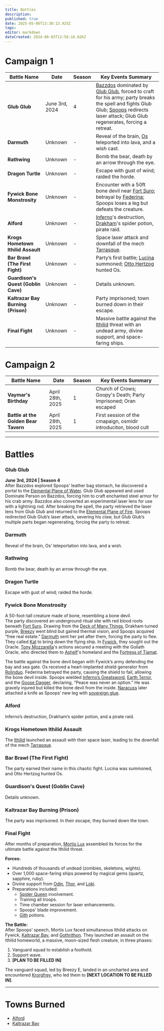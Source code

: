 ```yaml
---
title: Battles
description: 
published: true
date: 2025-05-06T13:30:13.925Z
tags: 
editor: markdown
dateCreated: 2024-06-03T12:56:16.826Z
---
```


# Campaign 1

| Battle Name                     | Date              | Season | Key Events Summary |
|----------------------------------|-------------------|--------|--------------------|
| **Glub Glub**                    | June 3rd, 2024    | 4      | [Bazzdos](/characters/bazzdos) dominated by [Glub Glub](/characters/glub-glub), forced to craft for his army; party breaks the spell and fights Glub Glub; [Spoops](/characters/spoops) redirects laser attack; Glub Glub regenerates, forcing a retreat. |
| **Darmuth**                      | Unknown           | -      | Reveal of the brain, [Os](/characters/os) teleported into lava, and a wish cast. |
| **Rathwing**                     | Unknown           | -      | Bomb the bear, death by an arrow through the eye. |
| **Dragon Turtle**                | Unknown           | -      | Escape with gust of wind; raided the horde. |
| **Fywick Bone Monstrosity**      | Unknown           | -      | Encounter with a 50ft bone devil near [Fort Suro](/locations/mardun/fort-suro); betrayal by [Federina](/characters/federina); Spoops loses a leg but defeats the creature. |
| **Alford**                       | Unknown           | -      | [Inferno](/characters/inferno)'s destruction, [Drakham](/characters/drakham)'s spider potion, pirate raid. |
| **Krogs Hometown Ithilid Assault** | Unknown         | -      | Space laser attack and downfall of the mech [Tarrasque](/creatures/tarrasque). |
| **Bar Brawl (The First Fight)**  | Unknown           | -      | Party’s first battle; [Lucina](/characters/lucina) summoned; [Otto Hertzog](/characters/otto-hertzog) hunted Os. |
| **Guardison's Quest (Goblin Cave)** | Unknown        | -      | Details unknown. |
| **Kaltrazar Bay Burning (Prison)** | Unknown         | -      | Party imprisoned; town burned down in their escape. |
| **Final Fight**                  | Unknown           | -      | Massive battle against the [Ithilid](/factions/ithilid) threat with an undead army, divine support, and space-faring ships. |


# Campaign 2

| Battle Name                      | Date              | Season | Key Events Summary |
|----------------------------------|-------------------|--------|--------------------|
| **Vaymar's Birthday**          | April 28th, 2025  | 1      | Church of Crows; Goopy's Death; Party Imprisoned; Oran escaped |
| **Battle at the Golden Bear Tavern**          | April 28th, 2025  | 1      | First session of the cmapaign, osmidir introduciton, blood cult |


---

# Battles

### **Glub Glub**
**June 3rd, 2024 | Season 4**  
After Bazzdos explored Spoops' leather bag stomach, he discovered a portal to the [Elemental Plane of Water](/planes/elemental-plane-of-water). Glub Glub appeared and used Dominate Person on Bazzdos, forcing him to craft enchanted steel armor for his crab army. Bazzdos also converted an experimental laser lens for use with a lightning rod. After breaking the spell, the party retrieved the laser lens from Glub Glub and returned to the [Elemental Plane of Fire](/planes/elemental-plane-of-fire). Spoops redirected Glub Glub’s laser attack, severing his claw, but Glub Glub’s multiple parts began regenerating, forcing the party to retreat.

### **Darmuth**  
Reveal of the brain, Os' teleportation into lava, and a wish.

### **Rathwing**  
Bomb the bear, death by an arrow through the eye.

### **Dragon Turtle**  
Escape with gust of wind; raided the horde.

### **Fywick Bone Monstrosity**  
A 50-foot-tall creature made of bone, resembling a bone devil.  
The party discovered an underground ritual site with red blood roots beneath [Fort Suro](/locations/mardun/fort-suro). Drawing from the [Deck of Many Things](/artifacts/deck-of-many-things), Drakham turned purple, [Breezy](/characters/breezy) went blind but gained thermal vision, and Spoops acquired “free real estate.”
[Darmuth](/characters/darmuth) sent her pet after them, forcing the party to flee. They called [Kat](/characters/kat) to bring down the flying ship. In [Fywick](/locations/mardun/fywick), they sought out the Oracle. [Tony Mozzarella](/characters/tony-mozzarella)'s actions secured a meeting with the Goliath Oracle, who directed them to [Ashelf](/characters/ashelf)'s homeland and the [Fortress of Tiamat](/locations/fortress-of-tiamat).

The battle against the bone devil began with Fywick’s army defending the bay and sea gate. Os received a heart-implanted shield generator from [Rolinduo](/characters/rolinduo). Federina betrayed the party, causing the shield to fail, allowing the bone devil inside. Spoops wielded [Inferno’s Greatsword](/weapons/infernos-greatsword), [Earth Terror](/weapons/earth-terror), and the [Goose Dagger](/weapons/goose-dagger), declaring, “Peace was never an option.” He was gravely injured but killed the bone devil from the inside. [Naracuss](/characters/naracuss) later attached a knife as Spoops’ new leg with [sovereign glue](/artifacts/sovereign-glue).

### **Alford**  
Inferno’s destruction, Drakham’s spider potion, and a pirate raid.

### **Krogs Hometown Ithilid Assault**  
The [Ithilid](/factions/ithilid) launched an assault with their space laser, leading to the downfall of the mech [Tarrasque](/creatures/tarrasque).

### **Bar Brawl (The First Fight)**  
The party earned their name in this chaotic fight. Lucina was summoned, and Otto Hertzog hunted Os.

### **Guardison's Quest (Goblin Cave)**  
Details unknown.

### **Kaltrazar Bay Burning (Prison)**  
The party was imprisoned. In their escape, they burned down the town.

### **Final Fight**  
After months of preparation, [Mortis Lux](/factions/mortis-lux) assembled its forces for the ultimate battle against the Ithilid threat.

**Forces:**  
- Hundreds of thousands of undead (zombies, skeletons, wights).  
- Over 1,000 space-faring ships powered by magical gems (quartz, sapphire, ruby).  
- Divine support from [Odin](/characters/odin), [Thor](/characters/thor), and [Loki](/characters/loki).  
- Preparations included:
  - [Spider Queen](/characters/spider-queen) involvement.  
  - Training all troops.  
  - Time chamber session for laser enhancements.  
  - Spoops’ blade improvement.  
  - [Gith](/factions/gith) potions.  

**The Battle:**  
After Spoops’ speech, Mortis Lux faced simultaneous Ithilid attacks on Fywick, [Kaltrazar Bay](/locations/mardun/kaltrazar-bay), and [Gothrithon](/locations/gothrithon). They launched an assault on the Ithilid homeworld, a massive, moon-sized flesh creature, in three phases:
1. Vanguard squad to establish a foothold.  
2. Support wave.  
3. **[PLAN TO BE FILLED IN]**  

The vanguard squad, led by Breezy E, landed in an uncharted area and encountered [Krorgfrey](/characters/krorgfrey), who led them to **[NEXT LOCATION TO BE FILLED IN]**.

---

# Towns Burned
- [Alford](/locations/alford)
- [Kaltrazar Bay](/locations/mardun/kaltrazar-bay)

